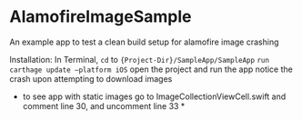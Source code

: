 # AlamofireImageSample
An example app to test a clean build setup for alamofire image crashing

Installation:
In Terminal,
`cd` to `{Project-Dir}/SampleApp/SampleApp`
`run` `carthage update —platform iOS`
open the project and run the app
notice the crash upon attempting to download images
* to see app with static images go to ImageCollectionViewCell.swift and comment line 30, and uncomment line 33 *

